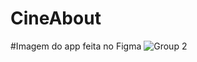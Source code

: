 # CineAbout

#Imagem do app feita no Figma
![Group 2](https://user-images.githubusercontent.com/54419270/180340313-76fa7887-5cfc-455d-9660-76a84eaabfd7.png)
